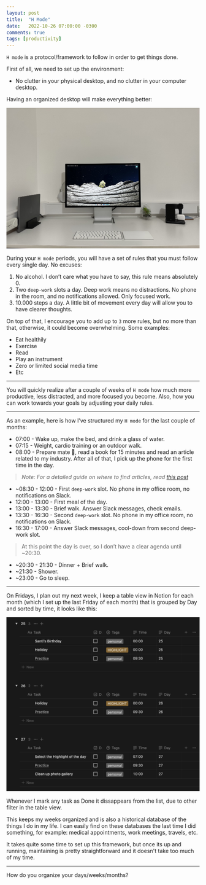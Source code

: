 ```yaml
---
layout: post
title:  "H Mode"
date:   2022-10-26 07:00:00 -0300
comments: true
tags: [productivity]
---
```


`H mode` is a protocol/framework to follow in order to get things done.

First of all, we need to set up the environment:

- No clutter in your physical desktop, and no clutter in your computer desktop.

Having an organized desktop will make everything better:

![Desktop](/resources/h-mode/h-mode.jpeg)

During your `H mode` periods, you will have a set of rules that you must follow every single day. No excuses:

1. No alcohol. 
I don’t care what you have to say, this rule means absolutely 0.
2. Two `deep-work` slots a day. 
Deep work means no distractions. No phone in the room, and no notifications allowed. Only focused work.
3. 10.000 steps a day.
A little bit of movement every day will allow you to have clearer thoughts.

On top of that, I encourage you to add up to `3` more rules, but no more than that, otherwise, it could become overwhelming. Some examples:

- Eat healthily
- Exercise
- Read
- Play an instrument
- Zero or limited social media time
- Etc

---

You will quickly realize after a couple of weeks of `H mode` how much more productive, less distracted, and more focused you become. Also, how you can work towards your goals by adjusting your daily rules.

---

As an example, here is how I’ve structured my `H mode` for the last couple of months:

- 07:00 - Wake up, make the bed, and drink a glass of water.
- 07:15 - Weight, cardio training or an outdoor walk.
- 08:00 - Prepare mate 🧉, read a book for 15 minutes and read an article related to my industry. After all of that, I pick up the phone for the first time in the day.
 
> _Note: For a detailed guide on where to find articles, read [this post](https://mdb1.github.io/2023-04-04-industry-standards/)_

- ~08:30 - 12:00 - First `deep-work` slot. No phone in my office room, no notifications on Slack.
- 12:00 - 13:00 - First meal of the day.
- 13:00 - 13:30 - Brief walk. Answer Slack messages, check emails.
- 13:30 - 16:30 - Second `deep-work` slot. No phone in my office room, no notifications on Slack.
- 16:30 - 17:00 - Answer Slack messages, cool-down from second deep-work slot.

> At this point the day is over, so I don’t have a clear agenda until ~20:30.

- ~20:30 - 21:30 - Dinner + Brief walk.
- ~21:30 - Shower.
- ~23:00 - Go to sleep.

---

On Fridays, I plan out my next week, I keep a table view in Notion for each month (which I set up the last Friday of each month) that is grouped by Day and sorted by time, it looks like this:

![Monthly ToDos](/resources/h-mode/month-to-dos.png)

Whenever I mark any task as Done it dissappears from the list, due to other filter in the table view.

This keeps my weeks organized and is also a historical database of the things I do in my life.  I can easily find on these databases the last time I did something, for example: medical appointments, work meetings, travels, etc.

It takes quite some time to set up this framework, but once its up and running, maintaining is pretty straightforward and it doesn't take too much of my time.

---

How do you organize your days/weeks/months?
